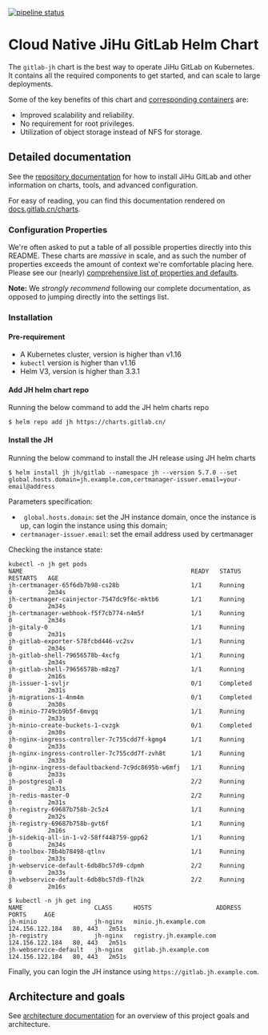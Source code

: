 [![pipeline status](https://jihulab.com/gitlab-cn/charts/gitlab/badges/main-jh/pipeline.svg)](https://jihulab.com/gitlab-cn/charts/gitlab/pipelines)

# Cloud Native JiHu GitLab Helm Chart

The `gitlab-jh` chart is the best way to operate JiHu GitLab on Kubernetes. It contains
all the required components to get started, and can scale to large deployments.

Some of the key benefits of this chart and [corresponding containers](https://jihulab.com/gitlab-cn/build/cng-images) are:

- Improved scalability and reliability.
- No requirement for root privileges.
- Utilization of object storage instead of NFS for storage.

## Detailed documentation

See the [repository documentation](jh/doc/index.md) for how to install JiHu GitLab and
other information on charts, tools, and advanced configuration.

For easy of reading, you can find this documentation rendered on
[docs.gitlab.cn/charts](https://docs.gitlab.cn/charts).

### Configuration Properties

We're often asked to put a table of all possible properties directly into this README.
These charts are _massive_ in scale, and as such the number of properties exceeds
the amount of context we're comfortable placing here. Please see our (nearly)
[comprehensive list of properties and defaults](jh/doc/installation/command-line-options.md).

**Note:** We _strongly recommend_ following our complete documentation, as opposed to
jumping directly into the settings list.

### Installation

#### Pre-requirement

* A Kubernetes cluster, version is higher than v1.16
* `kubectl` version is higher than v1.16
* Helm V3, version is higher than 3.3.1

#### Add JH helm chart repo

Running the below command to add the JH helm charts repo

```
$ helm repo add jh https://charts.gitlab.cn/
```

#### Install the JH 

Running the below command to install the JH release using JH helm charts

```
$ helm install jh jh/gitlab --namespace jh --version 5.7.0 --set global.hosts.domain=jh.example.com,certmanager-issuer.email=your-email@address
```

Parameters specification:

* ` global.hosts.domain`: set the JH instance domain, once the instance is up, can login the instance using this domain;
* `certmanager-issuer.email`: set the email address used by certmanager


Checking the instance state:

```
kubectl -n jh get pods
NAME                                               READY   STATUS      RESTARTS   AGE
jh-certmanager-65f6db7b98-cs28b                    1/1     Running     0          2m34s
jh-certmanager-cainjector-7547dc9f6c-mktb6         1/1     Running     0          2m34s
jh-certmanager-webhook-f5f7cb774-n4m5f             1/1     Running     0          2m34s
jh-gitaly-0                                        1/1     Running     0          2m31s
jh-gitlab-exporter-578fcbd446-vc2sv                1/1     Running     0          2m34s
jh-gitlab-shell-79656578b-4xcfg                    1/1     Running     0          2m34s
jh-gitlab-shell-79656578b-m8zg7                    1/1     Running     0          2m16s
jh-issuer-1-svljr                                  0/1     Completed   0          2m31s
jh-migrations-1-4nm4m                              0/1     Completed   0          2m30s
jh-minio-7749cb9b5f-6mvgq                          1/1     Running     0          2m33s
jh-minio-create-buckets-1-cvzgk                    0/1     Completed   0          2m30s
jh-nginx-ingress-controller-7c755cdd7f-kgmg4       1/1     Running     0          2m33s
jh-nginx-ingress-controller-7c755cdd7f-zvh8t       1/1     Running     0          2m33s
jh-nginx-ingress-defaultbackend-7c9dc8695b-w6mfj   1/1     Running     0          2m33s
jh-postgresql-0                                    2/2     Running     0          2m31s
jh-redis-master-0                                  2/2     Running     0          2m31s
jh-registry-69687b758b-2c5z4                       1/1     Running     0          2m32s
jh-registry-69687b758b-gvt6f                       1/1     Running     0          2m16s
jh-sidekiq-all-in-1-v2-58ff448759-gpp62            1/1     Running     0          2m34s
jh-toolbox-78b4b78498-qtlnv                        1/1     Running     0          2m33s
jh-webservice-default-6db8bc57d9-cdpmh             2/2     Running     0          2m33s
jh-webservice-default-6db8bc57d9-flh2k             2/2     Running     0          2m16s

$ kubectl -n jh get ing
NAME                    CLASS      HOSTS                  ADDRESS           PORTS     AGE
jh-minio                jh-nginx   minio.jh.example.com      124.156.122.184   80, 443   2m51s
jh-registry             jh-nginx   registry.jh.example.com   124.156.122.184   80, 443   2m51s
jh-webservice-default   jh-nginx   gitlab.jh.example.com     124.156.122.184   80, 443   2m51s
```

Finally, you can login the JH instance using `https://gitlab.jh.example.com`.

## Architecture and goals

See [architecture documentation](jh/doc/architecture/index.md) for an overview
of this project goals and architecture.

<!--
## Known issues and limitations

See [limitations](jh/doc/index.md#limitations).

## Release Notes

Check the [releases documentation](jh/doc/releases/index.md) for information on important releases,
and see the [changelog](CHANGELOG.md) for the full details on any release.

## Contributing

See the [contribution guidelines](CONTRIBUTING.md) and then check out the
[development styleguide](doc/development/index.md).
-->


